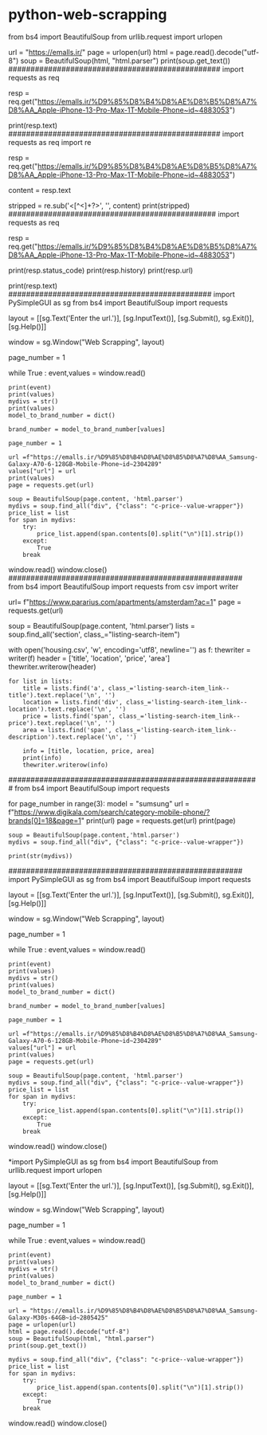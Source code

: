 # python-web-scrapping

from bs4 import BeautifulSoup
from urllib.request import urlopen

url = "https://emalls.ir/"
page = urlopen(url)
html = page.read().decode("utf-8")
soup = BeautifulSoup(html, "html.parser")
print(soup.get_text())
################################################
import requests as req

resp = req.get("https://emalls.ir/%D9%85%D8%B4%D8%AE%D8%B5%D8%A7%D8%AA_Apple-iPhone-13-Pro-Max-1T-Mobile-Phone~id~4883053")

print(resp.text)
################################################
import requests as req
import re

resp = req.get("https://emalls.ir/%D9%85%D8%B4%D8%AE%D8%B5%D8%A7%D8%AA_Apple-iPhone-13-Pro-Max-1T-Mobile-Phone~id~4883053")

content = resp.text

stripped = re.sub('<[^<]+?>', '', content)
print(stripped)
###############################################
import requests as req

resp = req.get("https://emalls.ir/%D9%85%D8%B4%D8%AE%D8%B5%D8%A7%D8%AA_Apple-iPhone-13-Pro-Max-1T-Mobile-Phone~id~4883053")

print(resp.status_code)
print(resp.history)
print(resp.url)

print(resp.text)
##############################################
import PySimpleGUI as sg
from bs4 import BeautifulSoup
import requests

layout = [[sg.Text('Enter the url.')],
                 [sg.InputText()],
                 [sg.Submit(), sg.Exit()],
                 [sg.Help()]]

window = sg.Window("Web Scrapping", layout)

page_number = 1

while True :
    event,values = window.read()

    print(event)
    print(values)
    mydivs = str()
    print(values)
    model_to_brand_number = dict()

    brand_number = model_to_brand_number[values]

    page_number = 1

    url =f"https://emalls.ir/%D9%85%D8%B4%D8%AE%D8%B5%D8%A7%D8%AA_Samsung-Galaxy-A70-6-128GB-Mobile-Phone~id~2304289"
    values["url"] = url
    print(values)
    page = requests.get(url)

    soup = BeautifulSoup(page.content, 'html.parser')
    mydivs = soup.find_all("div", {"class": "c-price--value-wrapper"})
    price_list = list
    for span in mydivs:
        try:
            price_list.append(span.contents[0].split("\n")[1].strip())
        except:
            True
        break

window.read()
window.close()
#####################################################
from bs4 import BeautifulSoup
import requests
from csv import writer

url= f"https://www.pararius.com/apartments/amsterdam?ac=1"
page = requests.get(url)

soup = BeautifulSoup(page.content, 'html.parser')
lists = soup.find_all('section', class_="listing-search-item")

with open('housing.csv', 'w', encoding='utf8', newline='') as f:
    thewriter = writer(f)
    header = ['title', 'location', 'price', 'area']
    thewriter.writerow(header)

    for list in lists:
        title = lists.find('a', class_='listing-search-item_link--title').text.replace('\n', '')
        location = lists.find('div', class_='listing-search-item_link--location').text.replace('\n', '')
        price = lists.find('span', class_='listing-search-item_link--price').text.replace('\n', '')
        area = lists.find('span', class_='listing-search-item_link--description').text.replace('\n', '')

        info = [title, location, price, area]
        print(info)
        thewriter.writerow(info)

#########################################################
from bs4 import BeautifulSoup
import requests

for page_number in range(3):
    model = "sumsung"
    url = f"https://www.digikala.com/search/category-mobile-phone/?brands[0]=18&page=1"
    print(url)
    page = requests.get(url)
    print(page)

    soup = BeautifulSoup(page.content,'html.parser')
    mydivs = soup.find_all("div", {"class": "c-price--value-wrapper"})

    print(str(mydivs))
 #####################################################
 import PySimpleGUI as sg
from bs4 import BeautifulSoup
import requests

layout = [[sg.Text('Enter the url.')],
                 [sg.InputText()],
                 [sg.Submit(), sg.Exit()],
                 [sg.Help()]]

window = sg.Window("Web Scrapping", layout)

page_number = 1

while True :
    event,values = window.read()

    print(event)
    print(values)
    mydivs = str()
    print(values)
    model_to_brand_number = dict()

    brand_number = model_to_brand_number[values]

    page_number = 1

    url =f"https://emalls.ir/%D9%85%D8%B4%D8%AE%D8%B5%D8%A7%D8%AA_Samsung-Galaxy-A70-6-128GB-Mobile-Phone~id~2304289"
    values["url"] = url
    print(values)
    page = requests.get(url)

    soup = BeautifulSoup(page.content, 'html.parser')
    mydivs = soup.find_all("div", {"class": "c-price--value-wrapper"})
    price_list = list
    for span in mydivs:
        try:
            price_list.append(span.contents[0].split("\n")[1].strip())
        except:
            True
        break

window.read()
window.close()

*import PySimpleGUI as sg
from bs4 import BeautifulSoup
from urllib.request import urlopen

layout = [[sg.Text('Enter the url.')],
                 [sg.InputText()],
                 [sg.Submit(), sg.Exit()],
                 [sg.Help()]]

window = sg.Window("Web Scrapping", layout)

page_number = 1

while True :
    event,values = window.read()

    print(event)
    print(values)
    mydivs = str()
    print(values)
    model_to_brand_number = dict()

    page_number = 1

    url = "https://emalls.ir/%D9%85%D8%B4%D8%AE%D8%B5%D8%A7%D8%AA_Samsung-Galaxy-M30s-64GB~id~2805425"
    page = urlopen(url)
    html = page.read().decode("utf-8")
    soup = BeautifulSoup(html, "html.parser")
    print(soup.get_text())

    mydivs = soup.find_all("div", {"class": "c-price--value-wrapper"})
    price_list = list
    for span in mydivs:
        try:
            price_list.append(span.contents[0].split("\n")[1].strip())
        except:
            True
        break

window.read()
window.close()




